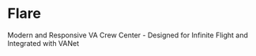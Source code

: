 # Flare
Modern and Responsive VA Crew Center - Designed for Infinite Flight and Integrated with VANet
